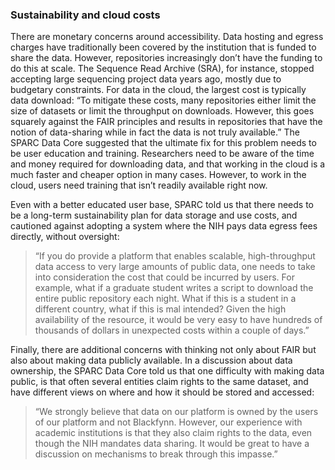 ### Sustainability and cloud costs
There are monetary concerns around accessibility. Data hosting and egress charges have traditionally been covered by the institution that is funded to share the data. However, repositories increasingly don’t have the funding to do this at scale. The Sequence Read Archive (SRA), for instance, stopped accepting large sequencing project data years ago, mostly due to budgetary constraints. For data in the cloud, the largest cost is typically data download: “To mitigate these costs, many repositories either limit the size of datasets or limit the throughput on downloads. However, this goes squarely against the FAIR principles and results in repositories that have the notion of data-sharing while in fact the data is not truly available.” The SPARC Data Core suggested that the ultimate fix for this problem needs to be user education and training. Researchers need to be aware of the time and money required for downloading data, and that working in the cloud is a much faster and cheaper option in many cases. However, to work in the cloud, users need training that isn’t readily available right now. 

Even with a better educated user base, SPARC told us that there needs to be a long-term sustainability plan for data storage and use costs, and cautioned against adopting a system where the NIH pays data egress fees directly, without oversight:

> “If you do provide a platform that enables scalable, high-throughput data access to very large amounts of public data, one needs to take into consideration the cost that could be incurred by users. For example, what if a graduate student writes a script to download the entire public repository each night. What if this is a student in a different country, what if this is mal intended? Given the high availability of the resource, it would be very easy to have hundreds of thousands of dollars in unexpected costs within a couple of days.”

Finally, there are additional concerns with thinking not only about FAIR but also about making data publicly available. In a discussion about data ownership, the SPARC Data Core told us that one difficulty with making data public, is that often several entities claim rights to the same dataset, and have different views on where and how it should be stored and accessed: 

> “We strongly believe that data on our platform is owned by the users of our platform and not Blackfynn. However, our experience with academic institutions is that they also claim rights to the data, even though the NIH mandates data sharing. It would be great to have a discussion on mechanisms to break through this impasse.”
